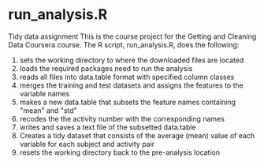 # run_analysis.R
Tidy data assignment
This is the course project for the Getting and Cleaning Data Coursera course. The R script, run_analysis.R, does the following:

1. sets the working directory to where the downloaded files are located
2. loads the required packages need to run the analysis
3. reads all files into data.table format with specified column classes
4. merges the training and test datasets and assigns the features to the variable names
5. makes a new data.table that subsets the feature names containing "mean" and "std" 
6. recodes the the activity number with the corresponding names
7. writes and saves a text file of the subsetted data.table
8. Creates a tidy dataset that consists of the average (mean) value of each variable for each subject and activity pair
9. resets the working directory back to the pre-analysis location
